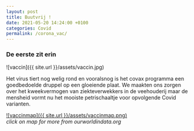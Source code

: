 ```yaml
---
layout: post
title: Buutvrij !
date: 2021-05-20 14:24:00 +0100
categories: Covid
permalink: /corona_vac/
---
```


### De eerste zit erin

![vaccin]({{ site.url }}/assets/vaccin.jpg)

Het virus tiert nog welig rond en vooralsnog is het covax programma een goedbedoelde druppel op een gloeiende plaat. We maakten ons zorgen over het kweekvermogen van ziekteverwekkers in de veehouderij maar de mensheid vormt nu het mooiste petrischaaltje voor opvolgende Covid varianten.

[![vaccinmap]({{ site.url }}/assets/vaccinmap.png)](https://ourworldindata.org/grapher/covid-vaccination-doses-per-capita?tab=map&time=latest)  
*click on map for more from ourworldindata.org*
